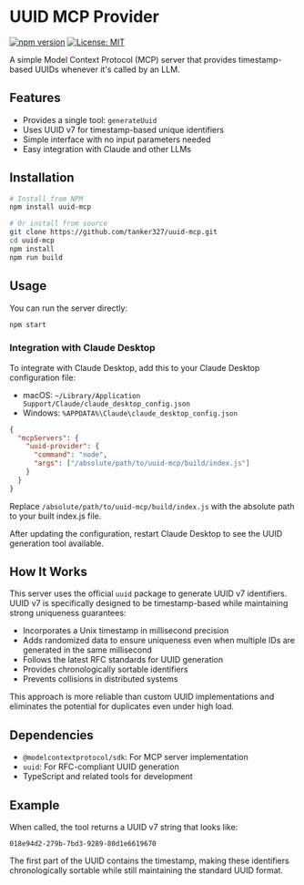 # UUID MCP Provider

[![npm version](https://img.shields.io/npm/v/uuid-mcp.svg)](https://www.npmjs.com/package/uuid-mcp)
[![License: MIT](https://img.shields.io/badge/License-MIT-yellow.svg)](https://opensource.org/licenses/MIT)

A simple Model Context Protocol (MCP) server that provides timestamp-based UUIDs whenever it's called by an LLM.

## Features

- Provides a single tool: `generateUuid`
- Uses UUID v7 for timestamp-based unique identifiers
- Simple interface with no input parameters needed
- Easy integration with Claude and other LLMs

## Installation

```bash
# Install from NPM
npm install uuid-mcp

# Or install from source
git clone https://github.com/tanker327/uuid-mcp.git
cd uuid-mcp
npm install
npm run build
```

## Usage

You can run the server directly:

```bash
npm start
```

### Integration with Claude Desktop

To integrate with Claude Desktop, add this to your Claude Desktop configuration file:

- macOS: `~/Library/Application Support/Claude/claude_desktop_config.json`
- Windows: `%APPDATA%\Claude\claude_desktop_config.json`

```json
{
  "mcpServers": {
    "uuid-provider": {
      "command": "node",
      "args": ["/absolute/path/to/uuid-mcp/build/index.js"]
    }
  }
}
```

Replace `/absolute/path/to/uuid-mcp/build/index.js` with the absolute path to your built index.js file.

After updating the configuration, restart Claude Desktop to see the UUID generation tool available.

## How It Works

This server uses the official `uuid` package to generate UUID v7 identifiers. UUID v7 is specifically designed to be timestamp-based while maintaining strong uniqueness guarantees:

- Incorporates a Unix timestamp in millisecond precision
- Adds randomized data to ensure uniqueness even when multiple IDs are generated in the same millisecond
- Follows the latest RFC standards for UUID generation
- Provides chronologically sortable identifiers
- Prevents collisions in distributed systems

This approach is more reliable than custom UUID implementations and eliminates the potential for duplicates even under high load.

## Dependencies

- `@modelcontextprotocol/sdk`: For MCP server implementation
- `uuid`: For RFC-compliant UUID generation
- TypeScript and related tools for development

## Example

When called, the tool returns a UUID v7 string that looks like:

```
018e94d2-279b-7bd3-9289-80d1e6619670
```

The first part of the UUID contains the timestamp, making these identifiers chronologically sortable while still maintaining the standard UUID format.
